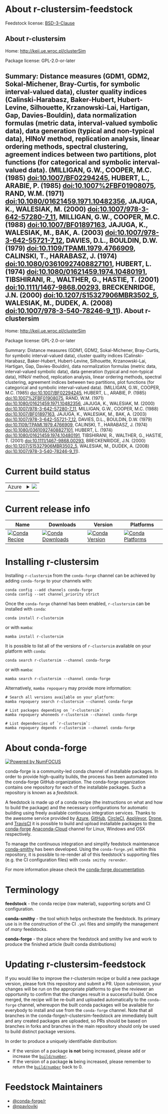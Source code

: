 About r-clustersim-feedstock
============================

Feedstock license: [BSD-3-Clause](https://github.com/conda-forge/r-clustersim-feedstock/blob/main/LICENSE.txt)

About r-clustersim
------------------

Home: http://keii.ue.wroc.pl/clusterSim

Package license: GPL-2.0-or-later

Summary: Distance measures (GDM1, GDM2,	Sokal-Michener, Bray-Curtis, for symbolic interval-valued data), cluster quality indices (Calinski-Harabasz, Baker-Hubert, Hubert-Levine, Silhouette, Krzanowski-Lai, Hartigan, Gap,	Davies-Bouldin),	data normalization formulas (metric data, interval-valued symbolic data), data generation (typical and non-typical data), HINoV method,	replication analysis, linear ordering methods, spectral clustering, agreement indices between two partitions, plot functions (for categorical and symbolic interval-valued data).  (MILLIGAN, G.W., COOPER, M.C. (1985) <doi:10.1007/BF02294245>,  HUBERT, L., ARABIE, P. (1985) <doi:10.1007%2FBF01908075>,  RAND, W.M. (1971) <doi:10.1080/01621459.1971.10482356>,  JAJUGA, K., WALESIAK, M. (2000) <doi:10.1007/978-3-642-57280-7_11>,  MILLIGAN, G.W., COOPER, M.C. (1988) <doi:10.1007/BF01897163>,  JAJUGA, K., WALESIAK, M., BAK, A. (2003) <doi:10.1007/978-3-642-55721-7_12>,  DAVIES, D.L., BOULDIN, D.W. (1979) <doi:10.1109/TPAMI.1979.4766909>,  CALINSKI, T., HARABASZ, J. (1974) <doi:10.1080/03610927408827101>, HUBERT, L. (1974) <doi:10.1080/01621459.1974.10480191>,  TIBSHIRANI, R., WALTHER, G., HASTIE, T. (2001) <doi:10.1111/1467-9868.00293>,  BRECKENRIDGE, J.N. (2000) <doi:10.1207/S15327906MBR3502_5>,  WALESIAK, M., DUDEK, A. (2008) <doi:10.1007/978-3-540-78246-9_11>).
About r-clustersim
------------------

Home: http://keii.ue.wroc.pl/clusterSim

Package license: GPL-2.0-or-later

Summary: Distance measures (GDM1, GDM2,	Sokal-Michener, Bray-Curtis, for symbolic interval-valued data), cluster quality indices (Calinski-Harabasz, Baker-Hubert, Hubert-Levine, Silhouette, Krzanowski-Lai, Hartigan, Gap,	Davies-Bouldin),	data normalization formulas (metric data, interval-valued symbolic data), data generation (typical and non-typical data), HINoV method,	replication analysis, linear ordering methods, spectral clustering, agreement indices between two partitions, plot functions (for categorical and symbolic interval-valued data).  (MILLIGAN, G.W., COOPER, M.C. (1985) <doi:10.1007/BF02294245>,  HUBERT, L., ARABIE, P. (1985) <doi:10.1007%2FBF01908075>,  RAND, W.M. (1971) <doi:10.1080/01621459.1971.10482356>,  JAJUGA, K., WALESIAK, M. (2000) <doi:10.1007/978-3-642-57280-7_11>,  MILLIGAN, G.W., COOPER, M.C. (1988) <doi:10.1007/BF01897163>,  JAJUGA, K., WALESIAK, M., BAK, A. (2003) <doi:10.1007/978-3-642-55721-7_12>,  DAVIES, D.L., BOULDIN, D.W. (1979) <doi:10.1109/TPAMI.1979.4766909>,  CALINSKI, T., HARABASZ, J. (1974) <doi:10.1080/03610927408827101>, HUBERT, L. (1974) <doi:10.1080/01621459.1974.10480191>,  TIBSHIRANI, R., WALTHER, G., HASTIE, T. (2001) <doi:10.1111/1467-9868.00293>,  BRECKENRIDGE, J.N. (2000) <doi:10.1207/S15327906MBR3502_5>,  WALESIAK, M., DUDEK, A. (2008) <doi:10.1007/978-3-540-78246-9_11>).

Current build status
====================


<table>
    
  <tr>
    <td>Azure</td>
    <td>
      <details>
        <summary>
          <a href="https://dev.azure.com/conda-forge/feedstock-builds/_build/latest?definitionId=6519&branchName=main">
            <img src="https://dev.azure.com/conda-forge/feedstock-builds/_apis/build/status/r-clustersim-feedstock?branchName=main">
          </a>
        </summary>
        <table>
          <thead><tr><th>Variant</th><th>Status</th></tr></thead>
          <tbody><tr>
              <td>linux_64_r_base4.1</td>
              <td>
                <a href="https://dev.azure.com/conda-forge/feedstock-builds/_build/latest?definitionId=6519&branchName=main">
                  <img src="https://dev.azure.com/conda-forge/feedstock-builds/_apis/build/status/r-clustersim-feedstock?branchName=main&jobName=linux&configuration=linux%20linux_64_r_base4.1" alt="variant">
                </a>
              </td>
            </tr><tr>
              <td>linux_64_r_base4.2</td>
              <td>
                <a href="https://dev.azure.com/conda-forge/feedstock-builds/_build/latest?definitionId=6519&branchName=main">
                  <img src="https://dev.azure.com/conda-forge/feedstock-builds/_apis/build/status/r-clustersim-feedstock?branchName=main&jobName=linux&configuration=linux%20linux_64_r_base4.2" alt="variant">
                </a>
              </td>
            </tr><tr>
              <td>osx_64_r_base4.1</td>
              <td>
                <a href="https://dev.azure.com/conda-forge/feedstock-builds/_build/latest?definitionId=6519&branchName=main">
                  <img src="https://dev.azure.com/conda-forge/feedstock-builds/_apis/build/status/r-clustersim-feedstock?branchName=main&jobName=osx&configuration=osx%20osx_64_r_base4.1" alt="variant">
                </a>
              </td>
            </tr><tr>
              <td>osx_64_r_base4.2</td>
              <td>
                <a href="https://dev.azure.com/conda-forge/feedstock-builds/_build/latest?definitionId=6519&branchName=main">
                  <img src="https://dev.azure.com/conda-forge/feedstock-builds/_apis/build/status/r-clustersim-feedstock?branchName=main&jobName=osx&configuration=osx%20osx_64_r_base4.2" alt="variant">
                </a>
              </td>
            </tr><tr>
              <td>win_64</td>
              <td>
                <a href="https://dev.azure.com/conda-forge/feedstock-builds/_build/latest?definitionId=6519&branchName=main">
                  <img src="https://dev.azure.com/conda-forge/feedstock-builds/_apis/build/status/r-clustersim-feedstock?branchName=main&jobName=win&configuration=win%20win_64_" alt="variant">
                </a>
              </td>
            </tr>
          </tbody>
        </table>
      </details>
    </td>
  </tr>
</table>

Current release info
====================

| Name | Downloads | Version | Platforms |
| --- | --- | --- | --- |
| [![Conda Recipe](https://img.shields.io/badge/recipe-r--clustersim-green.svg)](https://anaconda.org/conda-forge/r-clustersim) | [![Conda Downloads](https://img.shields.io/conda/dn/conda-forge/r-clustersim.svg)](https://anaconda.org/conda-forge/r-clustersim) | [![Conda Version](https://img.shields.io/conda/vn/conda-forge/r-clustersim.svg)](https://anaconda.org/conda-forge/r-clustersim) | [![Conda Platforms](https://img.shields.io/conda/pn/conda-forge/r-clustersim.svg)](https://anaconda.org/conda-forge/r-clustersim) |

Installing r-clustersim
=======================

Installing `r-clustersim` from the `conda-forge` channel can be achieved by adding `conda-forge` to your channels with:

```
conda config --add channels conda-forge
conda config --set channel_priority strict
```

Once the `conda-forge` channel has been enabled, `r-clustersim` can be installed with `conda`:

```
conda install r-clustersim
```

or with `mamba`:

```
mamba install r-clustersim
```

It is possible to list all of the versions of `r-clustersim` available on your platform with `conda`:

```
conda search r-clustersim --channel conda-forge
```

or with `mamba`:

```
mamba search r-clustersim --channel conda-forge
```

Alternatively, `mamba repoquery` may provide more information:

```
# Search all versions available on your platform:
mamba repoquery search r-clustersim --channel conda-forge

# List packages depending on `r-clustersim`:
mamba repoquery whoneeds r-clustersim --channel conda-forge

# List dependencies of `r-clustersim`:
mamba repoquery depends r-clustersim --channel conda-forge
```


About conda-forge
=================

[![Powered by
NumFOCUS](https://img.shields.io/badge/powered%20by-NumFOCUS-orange.svg?style=flat&colorA=E1523D&colorB=007D8A)](https://numfocus.org)

conda-forge is a community-led conda channel of installable packages.
In order to provide high-quality builds, the process has been automated into the
conda-forge GitHub organization. The conda-forge organization contains one repository
for each of the installable packages. Such a repository is known as a *feedstock*.

A feedstock is made up of a conda recipe (the instructions on what and how to build
the package) and the necessary configurations for automatic building using freely
available continuous integration services. Thanks to the awesome service provided by
[Azure](https://azure.microsoft.com/en-us/services/devops/), [GitHub](https://github.com/),
[CircleCI](https://circleci.com/), [AppVeyor](https://www.appveyor.com/),
[Drone](https://cloud.drone.io/welcome), and [TravisCI](https://travis-ci.com/)
it is possible to build and upload installable packages to the
[conda-forge](https://anaconda.org/conda-forge) [Anaconda-Cloud](https://anaconda.org/)
channel for Linux, Windows and OSX respectively.

To manage the continuous integration and simplify feedstock maintenance
[conda-smithy](https://github.com/conda-forge/conda-smithy) has been developed.
Using the ``conda-forge.yml`` within this repository, it is possible to re-render all of
this feedstock's supporting files (e.g. the CI configuration files) with ``conda smithy rerender``.

For more information please check the [conda-forge documentation](https://conda-forge.org/docs/).

Terminology
===========

**feedstock** - the conda recipe (raw material), supporting scripts and CI configuration.

**conda-smithy** - the tool which helps orchestrate the feedstock.
                   Its primary use is in the construction of the CI ``.yml`` files
                   and simplify the management of *many* feedstocks.

**conda-forge** - the place where the feedstock and smithy live and work to
                  produce the finished article (built conda distributions)


Updating r-clustersim-feedstock
===============================

If you would like to improve the r-clustersim recipe or build a new
package version, please fork this repository and submit a PR. Upon submission,
your changes will be run on the appropriate platforms to give the reviewer an
opportunity to confirm that the changes result in a successful build. Once
merged, the recipe will be re-built and uploaded automatically to the
`conda-forge` channel, whereupon the built conda packages will be available for
everybody to install and use from the `conda-forge` channel.
Note that all branches in the conda-forge/r-clustersim-feedstock are
immediately built and any created packages are uploaded, so PRs should be based
on branches in forks and branches in the main repository should only be used to
build distinct package versions.

In order to produce a uniquely identifiable distribution:
 * If the version of a package **is not** being increased, please add or increase
   the [``build/number``](https://docs.conda.io/projects/conda-build/en/latest/resources/define-metadata.html#build-number-and-string).
 * If the version of a package **is** being increased, please remember to return
   the [``build/number``](https://docs.conda.io/projects/conda-build/en/latest/resources/define-metadata.html#build-number-and-string)
   back to 0.

Feedstock Maintainers
=====================

* [@conda-forge/r](https://github.com/conda-forge/r/)
* [@npavlovikj](https://github.com/npavlovikj/)

